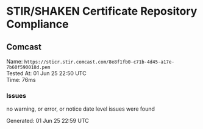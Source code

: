 # STIR/SHAKEN Certificate Repository Compliance

## Comcast

Name: `https://sticr.stir.comcast.com/8e8f1fb0-c71b-4d45-a17e-7b60f590018d.pem`\
Tested At: 01 Jun 25 22:50 UTC\
Time: 76ms

### Issues

no warning, or error, or notice date level issues were found

Generated: 01 Jun 25 22:59 UTC